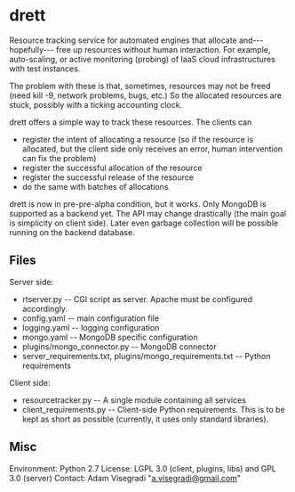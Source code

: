 drett
=====

Resource tracking service for automated engines that allocate and---hopefully---
free up resources without human interaction. For example, auto-scaling, or active
monitoring (probing) of IaaS cloud infrastructures with test instances.

The problem with these is that, sometimes, resources may not be freed (need kill -9,
network problems, bugs, etc.) So the allocated resources are stuck, possibly with
a ticking accounting clock.

drett offers a simple way to track these resources. The clients can
- register the intent of allocating a resource (so if the resource is allocated, but the client side only receives an error, human intervention can fix the problem)
- register the successful allocation of the resource
- register the successful release of the resource
- do the same with batches of allocations

drett is now in pre-pre-alpha condition, but it works. Only MongoDB is supported as
a backend yet. The API may change drastically (the main goal is simplicity on
client side). Later even garbage collection will be possible running on the backend
database. 

Files
-----

Server side:
- rtserver.py -- CGI script as server. Apache must be configured accordingly.
- config.yaml -- main configuration file
- logging.yaml -- logging configuration
- mongo.yaml -- MongoDB specific configuration
- plugins/mongo\_connector.py -- MongoDB connector
- server\_requirements.txt, plugins/mongo\_requirements.txt -- Python requirements

Client side:
- resourcetracker.py -- A single module containing all services
- client\_requirements.py -- Client-side Python requirements. This is to be kept
  as short as possible (currently, it uses only standard libraries).

Misc
----

Environment: Python 2.7
License: LGPL 3.0 (client, plugins, libs) and GPL 3.0 (server)
Contact: Adam Visegradi "a.visegradi@gmail.com"
